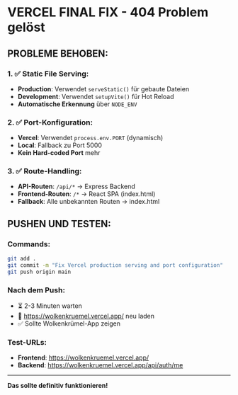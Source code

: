 # VERCEL FINAL FIX - 404 Problem gelöst

## PROBLEME BEHOBEN:

### 1. ✅ Static File Serving:
- **Production**: Verwendet `serveStatic()` für gebaute Dateien
- **Development**: Verwendet `setupVite()` für Hot Reload
- **Automatische Erkennung** über `NODE_ENV`

### 2. ✅ Port-Konfiguration:
- **Vercel**: Verwendet `process.env.PORT` (dynamisch)
- **Local**: Fallback zu Port 5000
- **Kein Hard-coded Port** mehr

### 3. ✅ Route-Handling:
- **API-Routen**: `/api/*` → Express Backend
- **Frontend-Routen**: `/*` → React SPA (index.html)
- **Fallback**: Alle unbekannten Routen → index.html

## PUSHEN UND TESTEN:

### Commands:
```bash
git add .
git commit -m "Fix Vercel production serving and port configuration"
git push origin main
```

### Nach dem Push:
- ⏳ 2-3 Minuten warten
- 🔄 https://wolkenkruemel.vercel.app/ neu laden
- ✅ Sollte Wolkenkrümel-App zeigen

### Test-URLs:
- **Frontend**: https://wolkenkruemel.vercel.app/
- **Backend**: https://wolkenkruemel.vercel.app/api/auth/me

---

**Das sollte definitiv funktionieren!**